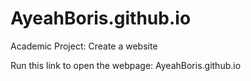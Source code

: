 # AyeahBoris.github.io

Academic Project: Create a website  


Run this link to open the webpage: AyeahBoris.github.io

